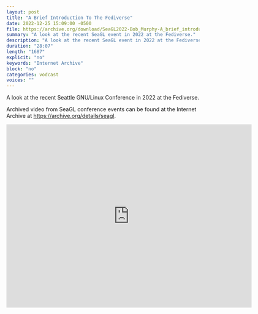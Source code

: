 ```yaml
---
layout: post
title: "A Brief Introduction To The Fediverse"
date: 2022-12-25 15:09:00 -0500
file: https://archive.org/download/SeaGL2022-Bob_Murphy-A_brief_introduction_to_the_Fediverse/SeaGL2022-Bob_Murphy-A_brief_introduction_to_the_Fediverse.mp4
summary: "A look at the recent SeaGL event in 2022 at the Fediverse."
description: "A look at the recent SeaGL event in 2022 at the Fediverse."
duration: "28:07"
length: "1687"
explicit: "no" 
keywords: "Internet Archive"
block: "no" 
categories: vodcast
voices: ""
---
```


A look at the recent Seattle GNU/Linux Conference in 2022 at the Fediverse.

Archived video from SeaGL conference events can be found at the Internet Archive at <https://archive.org/details/seagl>.

<iframe src="https://archive.org/embed/SeaGL2022-Bob_Murphy-A_brief_introduction_to_the_Fediverse" width="640" height="480" frameborder="0" webkitallowfullscreen="true" mozallowfullscreen="true" allowfullscreen></iframe>
